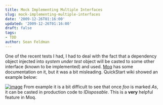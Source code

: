 ```yaml
---
title: Mock Implementing Multiple Interfaces
slug: mock-implementing-multiple-interfaces
date: '2009-12-26T01:16:00'
updated: '2009-12-26T01:16:00'
draft: false
tags:
- TDD
author: Sean Feldman
---
```



One of the recent tests I had, I had to deal with the fact that a dependency object injected into *system under test* object will be casted to some other interface (known to be implemented) and used. [Moq](http://code.google.com/) has some documentation on it, but it was a bit misleading. QuickStart wiki showed an example below:

[![image](https://aspblogs.blob.core.windows.net/media/sfeldman/Media/image_thumb_3B396B62.png "image")](https://aspblogs.blob.core.windows.net/media/sfeldman/Media/image_2B96CFA0.png) From example it is a bit difficult to see that once *foo* is marked *As<IDisposable>*, it can be casted in production code to *IDisposable*. This is a **very** helpful feature in Moq.


